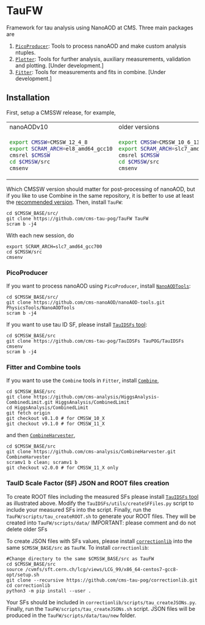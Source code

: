 # TauFW

Framework for tau analysis using NanoAOD at CMS. Three main packages are
1. [`PicoProducer`](PicoProducer): Tools to process nanoAOD and make custom analysis ntuples.
2. [`Plotter`](Plotter): Tools for further analysis, auxiliary measurements, validation and plotting. [Under development.]
3. [`Fitter`](Fitter): Tools for measurements and fits in combine. [Under development.]

## Installation

First, setup a CMSSW release, for example,
<table>
<tr>
<td> nanoAODv10 </td> <td> older versions </td>
</tr>
<tr>
<td>

```bash
export CMSSW=CMSSW_12_4_8
export SCRAM_ARCH=el8_amd64_gcc10
cmsrel $CMSSW
cd $CMSSW/src
cmsenv
```
</td>
<td>

```bash
export CMSSW=CMSSW_10_6_13
export SCRAM_ARCH=slc7_amd64_gcc700
cmsrel $CMSSW
cd $CMSSW/src
cmsenv
```
</td>
</tr>
</table>

Which CMSSW version should matter for post-processing of nanoAOD,
but if you like to use Combine in the same repository,
it is better to use at least the [recommended version](https://cms-analysis.github.io/HiggsAnalysis-CombinedLimit/#setting-up-the-environment-and-installation).
Then, install `TauFW`:
```
cd $CMSSW_BASE/src/
git clone https://github.com/cms-tau-pog/TauFW TauFW
scram b -j4
```
With each new session, do
```
export SCRAM_ARCH=slc7_amd64_gcc700
cd $CMSSW/src
cmsenv
```

### PicoProducer
If you want to process nanoAOD using `PicoProducer`, install [`NanoAODTools`](https://github.com/cms-nanoAOD/nanoAOD-tools):
```
cd $CMSSW_BASE/src/
git clone https://github.com/cms-nanoAOD/nanoAOD-tools.git PhysicsTools/NanoAODTools
scram b -j4
```
If you want to use tau ID SF, please install [`TauIDSFs` tool](https://github.com/cms-tau-pog/TauIDSFs):
```
cd $CMSSW_BASE/src
git clone https://github.com/cms-tau-pog/TauIDSFs TauPOG/TauIDSFs
cmsenv
scram b -j4
```

### Fitter and Combine tools
If you want to use the `Combine` tools in `Fitter`, install
[`Combine`](https://cms-analysis.github.io/HiggsAnalysis-CombinedLimit/#setting-up-the-environment-and-installation),
```
cd $CMSSW_BASE/src
git clone https://github.com/cms-analysis/HiggsAnalysis-CombinedLimit.git HiggsAnalysis/CombinedLimit
cd HiggsAnalysis/CombinedLimit
git fetch origin
git checkout v8.1.0 # for CMSSW_10_X
git checkout v9.1.0 # for CMSSW_11_X
```
and then [`CombineHarvester`](https://github.com/cms-analysis/CombineHarvester),
```
cd $CMSSW_BASE/src
git clone https://github.com/cms-analysis/CombineHarvester.git CombineHarvester
scramv1 b clean; scramv1 b
git checkout v2.0.0 # for CMSSW_11_X only
```

### TauID Scale Factor (SF) JSON and ROOT files creation

To create ROOT files including the measured SFs please install [`TauIDSFs` tool](https://github.com/cms-tau-pog/TauFW/#picoproducer) as illustrated above.
Modify the `TauIDSFs/utils/createSFFiles.py` script to include your measured SFs into the script. 
Finally, run the `TauFW/scripts/tau_createROOT.sh` to generate your ROOT files. They will be created into `TauFW/scripts/data/`
IMPORTANT: please comment and do not delete older SFs

To create JSON files with SFs values, please install [`correctionlib`](https://github.com/cms-tau-pog/correctionlib) into the same `$CMSSW_BASE/src` as `TauFW`.
To install `correctionlib`:
```
#Change directory to the same $CMSSW_BASE/src as TauFW
cd $CMSSW_BASE/src
source /cvmfs/sft.cern.ch/lcg/views/LCG_99/x86_64-centos7-gcc8-opt/setup.sh
git clone --recursive https://github.com/cms-tau-pog/correctionlib.git
cd correctionlib
python3 -m pip install --user .

```
Your SFs should be included in `correctionlib/scripts/tau_createJSONs.py`.
Finally, run the `TauFW/scripts/tau_createJSONs.sh` script. JSON files will be produced in the `TauFW/scripts/data/tau/new` folder.
